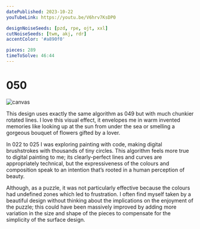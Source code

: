 ```yaml
---
datePublished: 2023-10-22
youTubeLink: https://youtu.be/V6hrv7KsDP0

designNoiseSeeds: [pzd, rpe, ojt, xxl]
cutNoiseSeeds: [twm, akj, rdr]
accentColor: '#a890f0'

pieces: 289
timeToSolve: 46:44
---
```


# 050

![canvas](https://res.cloudinary.com/abstract-puzzles/image/upload/w_2000/050_pzd-rpe-ojt-xxl_twm-akj-rdr?raw=true)

This design uses exactly the same algorithm as 049 but with much chunkier rotated lines. I love this visual effect, it envelopes me in warm invented memories like looking up at the sun from under the sea or smelling a gorgeous bouquet of flowers gifted by a lover.

In 022 to 025 I was exploring painting with code, making digital brushstrokes with thousands of tiny circles. This algorithm feels more true to digital painting to me; its clearly-perfect lines and curves are appropriately technical, but the expressiveness of the colours and composition speak to an intention that’s rooted in a human perception of beauty.

Although, as a puzzle, it was not particularly effective because the colours had undefined zones which led to frustration. I often find myself taken by a beautiful design without thinking about the implications on the enjoyment of the puzzle; this could have been massively improved by adding more variation in the size and shape of the pieces to compensate for the simplicity of the surface design.
